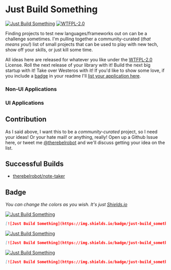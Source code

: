 # Just Build Something

[![Just Build Something](https://img.shields.io/badge/just-build_something-blue.svg?style=flat-square)](https://github.com/therebelrobot/justbuildsomething) [![WTFPL-2.0](https://img.shields.io/badge/license-WTFPL--2.0-blue.svg?style=flat-square)](https://tldrlegal.com/license/do-wtf-you-want-to-public-license-v2-(wtfpl-2.0))

Finding projects to test new languages/frameworks out on can be a challenge sometimes. I'm pulling together a community-curated (*that means you!*) list of small projects that can be used to play with new tech, show off your skills, or just kill some time. 

All ideas here are released for whatever you like under the [WTFPL-2.0](https://tldrlegal.com/license/do-wtf-you-want-to-public-license-v2-(wtfpl-2.0)) License. Roll the next release of your library with it! Build the next big startup with it! Take over Westeros with it! If you'd like to show some love, if you include a [badge](#badge) in your readme I'll [list your application here](#successful-builds).

### Non-UI Applications

### UI Applications

## Contribution

As I said above, I want this to be a *community-curated* project, so I need your ideas! Or your hate mail! or anything, really! Open up a Github Issue here, or tweet me [@therebelrobot](https://twitter.com/therebelrobot) and we'll discuss getting your idea on the list.

## Successful Builds

- [therebelrobot/note-taker](https://github.com/therebelrobot/note-taker)

## Badge

*You can change the colors as you wish. It's just [Shields.io](http://shields.io/#your-badge)*

[![Just Build Something](https://img.shields.io/badge/just-build_something-blue.svg?style=plastic)](https://github.com/therebelrobot/justbuildsomething)

```markdown
[![Just Build Something](https://img.shields.io/badge/just-build_something-blue.svg?style=plastic)](https://github.com/therebelrobot/justbuildsomething)
```

[![Just Build Something](https://img.shields.io/badge/just-build_something-blue.svg?style=flat)](https://github.com/therebelrobot/justbuildsomething)

```markdown
[![Just Build Something](https://img.shields.io/badge/just-build_something-blue.svg?style=flat)](https://github.com/therebelrobot/justbuildsomething)
```

[![Just Build Something](https://img.shields.io/badge/just-build_something-blue.svg?style=flat-square)](https://github.com/therebelrobot/justbuildsomething)

```markdown
[![Just Build Something](https://img.shields.io/badge/just-build_something-blue.svg?style=flat-square)](https://github.com/therebelrobot/justbuildsomething)
```
